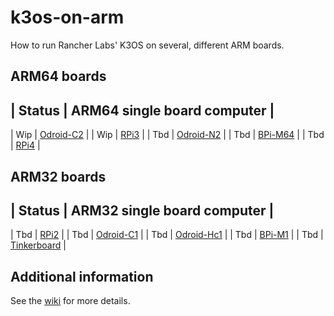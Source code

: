 # k3os-on-arm
How to run Rancher Labs' K3OS on several, different ARM boards.

## ARM64 boards

| Status | ARM64 single board computer |
----------------------------------------
| Wip    |  [Odroid-C2](https://github.com/pagong/k3os-on-arm/tree/master/arm64/odroid-c2) |
| Wip    | [RPi3](https://github.com/pagong/k3os-on-arm/tree/master/arm64/raspberry-pi3)   |
| Tbd    | [Odroid-N2](https://github.com/pagong/k3os-on-arm/tree/master/arm64/odroid-n2)  |
| Tbd    | [BPi-M64](https://github.com/pagong/k3os-on-arm/tree/master/arm64/bananapi-m64) |
| Tbd    | [RPi4](https://github.com/pagong/k3os-on-arm/tree/master/arm64/raspberry-pi4)   |

## ARM32 boards

| Status | ARM32 single board computer |
----------------------------------------
| Tbd    | [RPi2](https://github.com/pagong/k3os-on-arm/tree/master/arm32/raspberry-pi2)      |
| Tbd    | [Odroid-C1](https://github.com/pagong/k3os-on-arm/tree/master/arm32/odroid-c1)     |
| Tbd    | [Odroid-Hc1](https://github.com/pagong/k3os-on-arm/tree/master/arm32/odroid-hc1)   |
| Tbd    | [BPi-M1](https://github.com/pagong/k3os-on-arm/tree/master/arm32/bananapi-m1)      |
| Tbd    | [Tinkerboard](https://github.com/pagong/k3os-on-arm/tree/master/arm32/tinkerboard) |

## Additional information
See the [wiki](https://github.com/pagong/k3os-on-arm/wiki) for more details.
